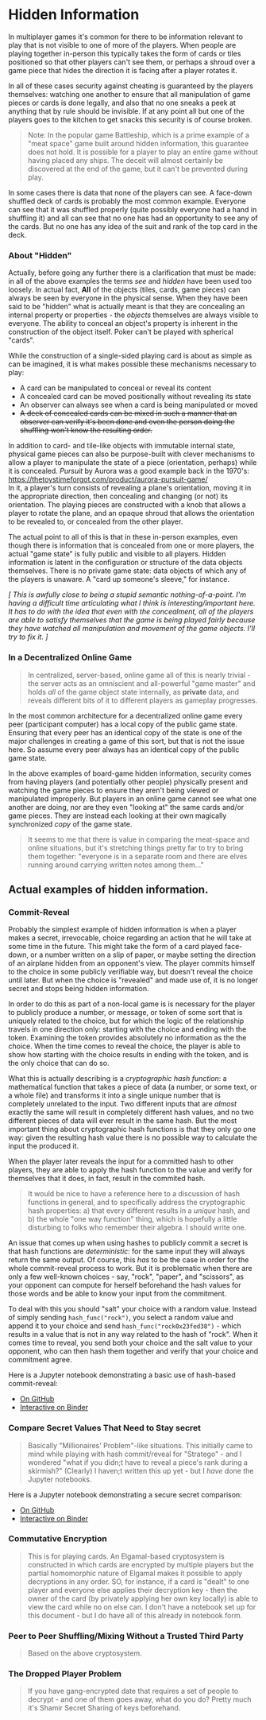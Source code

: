 
# Hidden Information

In multiplayer games it's common for there to be information relevant to play that is not visible to one of more of the players. When people are playing together in-person this typically takes the form of cards or tiles positioned so that other players can't see them, or perhaps a shroud over a game piece that hides the direction it is facing after a player rotates it.

In all of these cases security against cheating is guaranteed by the players themselves: watching one another to ensure that all manipulation of game pieces or cards is done legally, and also that no one sneaks a peek at anything that by rule should be invisible.  If at any point all but one of the players goes to the kitchen to get snacks this security is of course broken.

>   Note: In the popular game Battleship, which is a prime example of a "meat space" game built around hidden information, this guarantee does not hold. It is possible for a player to play an entire game without having placed any ships. The deceit will almost certainly be discovered at the end of the game, but it can't be prevented during play.

In some cases there is data that none of the players can see. A face-down shuffled deck of cards is probably the most common example. Everyone can see that it was shuffled properly (quite possibly everyone had a hand in shuffling it) and all can see that no one has had an opportunity to see any of the cards. But no one has any idea of the suit and rank of the top card in the deck.


### About "Hidden"
Actually, before going any further there is a clarification that must be made: in all of the above examples the terms _see_ and _hidden_ have been used too loosely. In actual fact, **All** of the objects (tiles, cards, game pieces) can always be seen by everyone in the physical sense. When they have been said to be "hidden" what is actually meant is that they are concealing an internal property or properties - the _objects_ themselves are always visible to everyone. The ability to conceal an object's property is inherent in the construction of the object itself. Poker can't be played with spherical "cards".

While the construction of a single-sided playing card is about as simple as can be imagined, it is what makes possible these mechanisms necessary to play:

 - A card can be manipulated to conceal or reveal its content
 - A concealed card can be moved positionally without revealing its state
 - An observer can always see when a card is being manipulated or moved
 - ~~A deck of concealed cards can be mixed in such a manner that an observer can verify it's been done and even the person doing the shuffling won't know the resulting order.~~

In addition to card- and tile-like objects with immutable internal state, physical game pieces can also be purpose-built with clever mechanisms to allow a player to manipulate the state of a piece (orientation, perhaps) while it is concealed.  _Pursuit_ by Aurora was a good example back in the 1970's: https://thetoystimeforgot.com/product/aurora-pursuit-game/  <br> In it, a player's turn consists of revealing a plane's orientation, moving it in the appropriate direction, then concealing and changing (or not) its orientation. The playing pieces are constructed with a knob that allows a player to rotate the plane, and an opaque shroud that allows the orientation to be revealed to, or concealed from the other player.

The actual point to all of this is that in these in-person examples, even though there is information that is concealed from one or more players, the actual "game state" is fully public and visible to all players. Hidden information is latent in the configuration or structure of the data objects themselves. There is no private game state: data objects of which any of the players is unaware. A "card up someone's sleeve," for instance.

_[ This is awfully close to being a stupid semantic nothing-of-a-point. I'm having a difficult time articulating what I think is interesting/important here. It has to do with the idea that even with the concealment, all of the players are able to satisfy themselves that the game is being played fairly because they have watched all manipulation and movement of the game objects. I'll try to fix it. ]_

### In a Decentralized Online Game

> In centralized, server-based, online game all of this is nearly trivial - the server acts as an omniscient and all-powerful "game master" and holds _all_ of the game object state internally, as **private** data, and reveals different bits of it to different players as gameplay progresses.

In the most common architecture for a decentralized online game every peer (participant computer) has a local copy of the public game state. Ensuring that every peer has an identical copy of the state is one of the major challenges in creating a game of this sort, but that is not the issue here. So assume every peer always has an identical copy of the public game state.

In the above examples of board-game hidden information, security comes from having players (and potentially other people) physically present and watching the game pieces to ensure they aren't being viewed or manipulated improperly. But players in an online game cannot see what one another are doing, nor are they even "looking at" the same cards and/or game pieces. They are instead each looking at their own magically synchronized _copy_ of the game state.

> It seems to me that there is value in comparing the meat-space and online situations, but it's stretching things pretty far to try to bring them together: "everyone is in a separate room and there are elves running around carrying written notes among them..."

## Actual examples of hidden information.

### Commit-Reveal

Probably the simplest example of hidden information is when a player makes a secret, irrevocable, choice regarding an action that he will take at some time in the future. This might take the form of a card played face-down, or a number written on a slip of paper, or maybe setting the direction of an airplane hidden from an opponent's view. The player commits himself to the choice in some publicly verifiable way, but doesn't reveal the choice until later. But when the choice is "revealed" and made use of, it is no longer secret and stops being hidden information.

In order to do this as part of a non-local game is is necessary for the player to publicly produce a number, or message, or token of some sort that is uniquely related to the choice, but for which the logic of the relationship travels in one direction only: starting with the choice and ending with the token. Examining the token provides absolutely no information as the the choice. When the time comes to reveal the choice, the player is able to show how starting with the choice results in ending with the token, and is the only choice that can do so.

What this is actually describing is a _cryptographic hash function_: a mathematical function that takes a piece of data (a number, or some text, or a whole file) and transforms it into a single unique number that is completely unrelated to the input. Two different inputs that are _almost_ exactly the same will result in completely different hash values, and no two different pieces of data will ever result in the same hash. But the most important thing about cryptographic hash functions is that they only go one way: given the resulting hash value there is no possible way to calculate the input the produced it.

When the player later reveals the input for a committed hash to other players, they are able to apply the hash function to the value and verify for themselves that it does, in fact, result in the commited hash.

> It would be nice to have a reference here to a discussion of hash functions in general, and to specifically address the cryptographic hash properties: a) that every different results in a _unique_ hash, and b) the whole "one way function" thing, which is hopefully a little disturbing to folks who remember their algebra. I should write one.

An issue that comes up when using hashes to publicly commit a secret is that hash functions are _deterministic_: for the same input they will always return the same output. Of course, this _has_ to be the case in order for the whole commit-reveal process to work. But it is problematic when there are only a few well-known choices - say, "rock", "paper", and "scissors", as your opponent can compute for herself beforehand the hash values for those words and be able to know your input from the commitment.

To deal with this you should "salt" your choice with a random value. Instead of simply sending `hash_func("rock")`, you select a random value and append it to your choice and send `hash_func("rock0x23fed38")` - which results in a value that is not in any way related to the hash of "rock". When it comes time to reveal, you send both your choice and the salt value to your opponent, who can then hash them together and verify that your choice and commitment agree.

Here is a Jupyter notebook demonstrating a basic use of hash-based commit-reveal:
- [On GitHub](https://github.com/Apian-Framework/Jupyter-Notebooks/blob/main/HashCommitReveal.ipynb)
- [Interactive on Binder](https://mybinder.org/v2/gh/Apian-Framework/Jupyter-Notebooks/main?labpath=HashCommitReveal.ipynb)


### Compare Secret Values That Need to Stay secret

> Basically "Millionaires' Problem"-like situations. This initially came to mind while playing with hash commit/reveal for "Stratego" - and I wondered "what if you didn;t have to reveal a piece's rank during a skirmish?" (Clearly) I haven;t written this up yet - but I _have_ done the Jupyter notebooks.

Here is a Jupyter notebook demonstrating a secure secret comparison:
- [On GitHub](https://github.com/Apian-Framework/Jupyter-Notebooks/blob/main/EfficientMillionaire.ipynb)
- [Interactive on Binder](https://mybinder.org/v2/gh/Apian-Framework/Jupyter-Notebooks/main?labpath=EfficientMillionaire.ipynb)


### Commutative Encryption

> This is for playing cards. An Elgamal-based cryptosystem is constructed in which cards are encrypted by multiple players but the partial homomorphic nature of Elgamal makes it possible to apply decryptions in any order. SO, for instance, if a card is "dealt" to one player and everyone else applies their decryption key - then the owner of the card (by privately applying her own key locally) is able to view the card while no on else can. I don't have a notebook set up for this document - but I do have all of this already in notebook form.

### Peer to Peer Shuffling/Mixing Without a Trusted Third Party

> Based on the above cryptosystem.

### The Dropped Player Problem

> If you have gang-encrypted date that requires a set of people to decrypt - and one of them goes away, what do you do? Pretty much it's Shamir Secret Sharing of keys beforehand.










